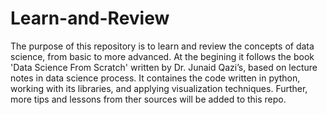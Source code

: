 # Learn-and-Review
The purpose of this repository is to learn and review the concepts of data science, from basic to more advanced. 
At the begining it follows the book 'Data Science From Scratch' written by Dr. Junaid Qazi’s, based on lecture notes in data science process.
It containes the code written in python, working with its libraries, and applying visualization techniques. 
Further, more tips and lessons from ther sources will be added to this repo.


